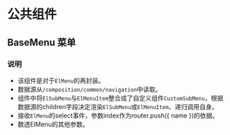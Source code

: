 # 公共组件

## BaseMenu 菜单

### 说明
- 该组件是对于```ElMenu```的再封装。  
- 数据源从```/composition/common/navigation```中读取。  
- 组件中将```ElSubMenu```与```ElMenuItem```整合成了自定义组件```CustomSubMenu```，根据数据源的children字段决定渲染```ElSubMenu```或```ElMenuItem```、递归调用自身。
- 接收```ElMenu```的select事件，参数index作为router.push({ name })的依据。
- 数透ElMenu的其他参数。